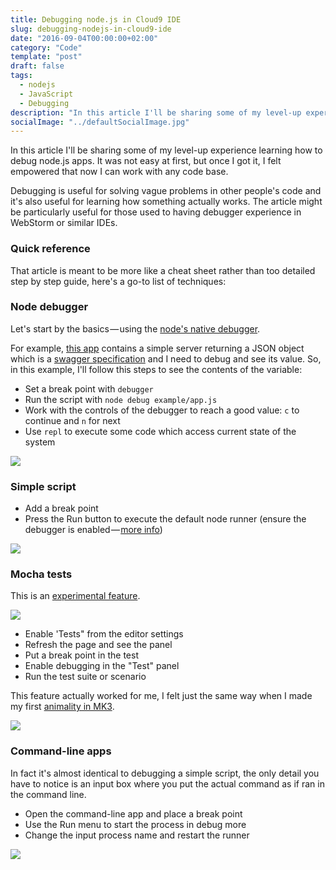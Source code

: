 ```yaml
---
title: Debugging node.js in Cloud9 IDE
slug: debugging-nodejs-in-cloud9-ide
date: "2016-09-04T00:00:00+02:00"
category: "Code"
template: "post"
draft: false
tags:
  - nodejs
  - JavaScript
  - Debugging
description: "In this article I'll be sharing some of my level-up experience learning how to debug node.js apps. It was not easy at first, but once I got it, I felt empowered that now I can work with any code base."
socialImage: "../defaultSocialImage.jpg"
---
```


In this article I'll be sharing some of my level-up experience learning how to debug node.js apps. It was not easy at first, but once I got it, I felt empowered that now I can work with any code base.

Debugging is useful for solving vague problems in other people's code and it's also useful for learning how something actually works. The article might be particularly useful for those used to having debugger experience in WebStorm or similar IDEs.

### Quick reference

That article is meant to be more like a cheat sheet rather than too detailed step by step guide, here's a go-to list of techniques:

### Node debugger

Let's start by the basics — using the [node's native debugger][1].

For example, [this app][2] contains a simple server returning a JSON object which is a [swagger specification][3] and I need to debug and see its value. So, in this example, I'll follow this steps to see the contents of the variable:

- Set a break point with `debugger`
- Run the script with `node debug example/app.js`
- Work with the controls of the debugger to reach a good value: `c` to continue and `n` for next
- Use `repl` to execute some code which access current state of the system

![][4]

### Simple script

- Add a break point
- Press the Run button to execute the default node runner (ensure the debugger is enabled — [more info][5])

![][6]

### Mocha tests

This is an [experimental feature][7].

![][8]

- Enable 'Tests" from the editor settings
- Refresh the page and see the panel
- Put a break point in the test
- Enable debugging in the "Test" panel
- Run the test suite or scenario

This feature actually worked for me, I felt just the same way when I made my first [animality in MK3][9].

![][10]

### Command-line apps

In fact it's almost identical to debugging a simple script, the only detail you have to notice is an input box where you put the actual command as if ran in the command line.

- Open the command-line app and place a break point
- Use the Run menu to start the process in debug more
- Change the input process name and restart the runner

![][11]

[1]: https://nodejs.org/api/debugger.html
[2]: https://github.com/Surnet/swagger-jsdoc/blob/master/example/app.js
[3]: https://www.google.be/url?sa=t&rct=j&q=&esrc=s&source=web&cd=1&cad=rja&uact=8&ved=0ahUKEwiG4Pi0qfbOAhUEOhQKHaQICOAQFggcMAA&url=http%3A%2F%2Fswagger.io%2Fspecification%2F&usg=AFQjCNH_jZB7rkJVVCg-JHFmeLAHwMnUfw&sig2=R2rG7_9EH1ctFeFwtJ7cPw&bvm=bv.131783435,d.d24
[4]: https://cdn-images-1.medium.com/max/800/1*CHRmYU912yZDRmqz7Z490w.gif
[5]: https://docs.c9.io/docs/debugging-your-code
[6]: https://cdn-images-1.medium.com/max/800/1*I-mVNLptBFDG-EaJpLR6rQ.gif
[7]: https://docs.c9.io/docs/experimental-features
[8]: https://cdn-images-1.medium.com/max/800/1*-8oDjYBTEU4-G8H5_vw5lg.png
[9]: http://mortalkombat.wikia.com/wiki/Animality
[10]: https://cdn-images-1.medium.com/max/800/1*OHINaf_jcvN75EN1M0ozlQ.gif
[11]: https://cdn-images-1.medium.com/max/800/1*V9xHSnqzwCasqzHiHyBD5Q.gif
